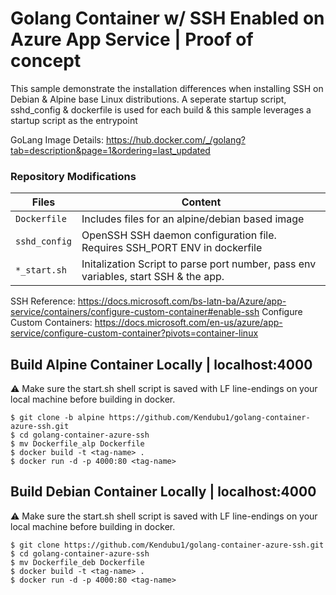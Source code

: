 # Golang Container w/ SSH Enabled on Azure App Service | Proof of concept
This sample demonstrate the installation differences when installing SSH on Debian & Alpine base Linux distributions. A seperate startup script, sshd_config & dockerfile is used for each build & this sample leverages a startup script as the entrypoint

GoLang Image Details: https://hub.docker.com/_/golang?tab=description&page=1&ordering=last_updated

### Repository Modifications 

| Files             |  Content                                   |
|----------------------|--------------------------------------------|
| `Dockerfile`           | Includes files for an alpine/debian based image           |
| `sshd_config`       | OpenSSH SSH daemon configuration file. Requires SSH_PORT ENV in dockerfile                      |
| `*_start.sh`               | Initalization Script to parse port number, pass env variables, start SSH & the app.                                 |

SSH Reference: https://docs.microsoft.com/bs-latn-ba/Azure/app-service/containers/configure-custom-container#enable-ssh
Configure Custom Containers: https://docs.microsoft.com/en-us/azure/app-service/configure-custom-container?pivots=container-linux


## Build Alpine Container Locally | localhost:4000
⚠ Make sure the start.sh shell script is saved with LF line-endings on your local machine before building in docker.
```
$ git clone -b alpine https://github.com/Kendubu1/golang-container-azure-ssh.git
$ cd golang-container-azure-ssh
$ mv Dockerfile_alp Dockerfile
$ docker build -t <tag-name> .
$ docker run -d -p 4000:80 <tag-name>
```

## Build Debian Container Locally | localhost:4000
⚠ Make sure the start.sh shell script is saved with LF line-endings on your local machine before building in docker.
```
$ git clone https://github.com/Kendubu1/golang-container-azure-ssh.git
$ cd golang-container-azure-ssh
$ mv Dockerfile_deb Dockerfile
$ docker build -t <tag-name> .
$ docker run -d -p 4000:80 <tag-name>
```
